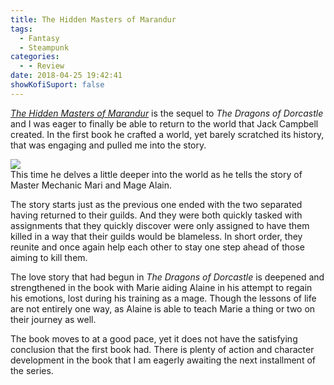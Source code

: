 ```yaml
---
title: The Hidden Masters of Marandur
tags:
  - Fantasy
  - Steampunk
categories:
  - - Review
date: 2018-04-25 19:42:41
showKofiSuport: false
---
```


[_The Hidden Masters of Marandur_](https://www.amazon.com/gp/product/1625671334/ref=as_li_tl?ie=UTF8&camp=1789&creative=9325&creativeASIN=1625671334&linkCode=as2&tag=mysite009e-20&linkId=d575d3e928d1e89881c4adea7bc9bcc1) is the sequel to _The Dragons of Dorcastle_ and I was eager to finally be able to return to the world that Jack Campbell created.  In the first book he crafted a world, yet barely scratched its history, that was engaging and pulled me into the story.  <!-- more --><div class="embedded-image-left">![](./hidden-masters-of-marandur.jpg)</div>This time he delves a little deeper into the world as he tells the story of Master Mechanic Mari and Mage Alain.

The story starts just as the previous one ended with the two separated having returned to their guilds.  And they were both quickly tasked with assignments that they quickly discover were only assigned to have them killed in a way that their guilds would be blameless.  In short order, they reunite and once again help each other to stay one step ahead of those aiming to kill them.

The love story that had begun in _The Dragons of Dorcastle_ is deepened and strengthened in the book with Marie aiding Alaine in his attempt to regain his emotions, lost during his training as a mage.  Though the lessons of life are not entirely one way, as Alaine is able to teach Marie a thing or two on their journey as well.

The book moves to at a good pace, yet it does not have the satisfying conclusion that the first book had.  There is plenty of action and character development in the book that I am eagerly awaiting the next installment of the series.